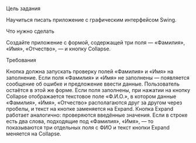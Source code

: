 Цель задания

Научиться писать приложение с графическим интерфейсом Swing.

Что нужно сделать

Создайте приложение с формой, содержащей три поля — «Фамилия», «Имя», «Отчество», — и кнопку Collapse.

Требования

Кнопка должна запускать проверку полей «Фамилия» и «Имя» на заполнение.
Если поля «Фамилия» и «Имя» не заполнены — появляется сообщение об ошибке и предложение ввести данные. Пользователь остаётся в этой же форме.
Если поля заполнены, при нажатии на кнопку Collapse отображается текстовое поле «Ф.И.О.», в котором данные «Фамилия», «Имя», «Отчество» располагаются друг за другом через пробелы, и текст на кнопке заменяется на Expand.
Кнопка Expand работает аналогично: проверяются введённые значения. Если в строке есть два слова, подходящие под «Фамилия», «Имя», — то показываются три отдельных поля с ФИО и текст кнопки Expand меняется на Collapse.
